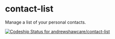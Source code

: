 # contact-list
Manage a list of your personal contacts.

[ ![Codeship Status for andrewshawcare/contact-list](https://app.codeship.com/projects/8f7749c0-d775-0134-6ded-3a9d3eea3b3f/status?branch=master)](https://app.codeship.com/projects/203061)

